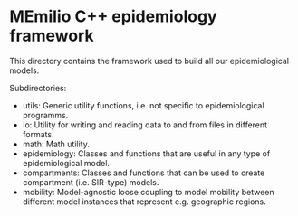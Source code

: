 # MEmilio C++ epidemiology framework #

This directory contains the framework used to build all our epidemiological models. 

Subdirectories:
- utils: Generic utility functions, i.e. not specific to epidemiological programms.
- io: Utility for writing and reading data to and from files in different formats.
- math: Math utility.
- epidemiology: Classes and functions that are useful in any type of epidemiological model.
- compartments: Classes and functions that can be used to create compartment (i.e. SIR-type) models.
- mobility: Model-agnostic loose coupling to model mobility between different model instances that represent e.g. geographic regions.